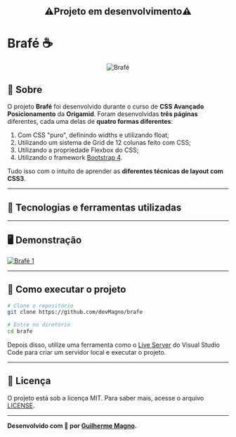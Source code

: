 <h2 align="center">⚠️Projeto em desenvolvimento⚠️</h2>

# Brafé ☕

<p align="center">
<img src="https://i.imgur.com/z4YhTm8.png" alt="Brafé" title="Brafé">
</p>

## 📖 Sobre   
O projeto **Brafé** foi desenvolvido durante o curso de **CSS Avançado Posicionamento** da **Origamid**. Foram desenvolvidas **três páginas** diferentes, cada uma delas de **quatro formas diferentes**: 
1. Com CSS "puro", definindo widths e utilizando float;
2. Utilizando um sistema de Grid de 12 colunas feito com CSS;
3. Utilizando a propriedade Flexbox do CSS;
4. Utilizando o framework [Bootstrap 4](https://getbootstrap.com/).   

Tudo isso com o intuito de aprender as **diferentes técnicas de layout com CSS3**.

---

## 🚀 Tecnologias e ferramentas utilizadas



---

## 🖥️ Demonstração
[![Brafé 1](https://i.imgur.com/wc2uhbO.png "Clique para acessar o Brafé 1")](https://devmagno.github.io/brafe/brafe-1/brafe-1-puro/index.html "Clique para acessar o Brafé 1")


---

## 🔧 Como executar o projeto

```bash
# Clone o repositório
git clone https://github.com/devMagno/brafe

# Entre no diretório
cd brafe
```
Depois disso, utilize uma ferramenta como o [Live Server](https://marketplace.visualstudio.com/items?itemName=ritwickdey.LiveServer) do Visual Studio Code para criar um servidor local e executar o projeto.

---

## 📝 Licença

O projeto está sob a licença MIT. Para saber mais, acesse o arquivo [LICENSE](https://github.com/devMagno/brafe/blob/main/LICENSE).

---
**Desenvolvido com 🤍 por [Guilherme Magno](https://github.com/devmagno/).**
